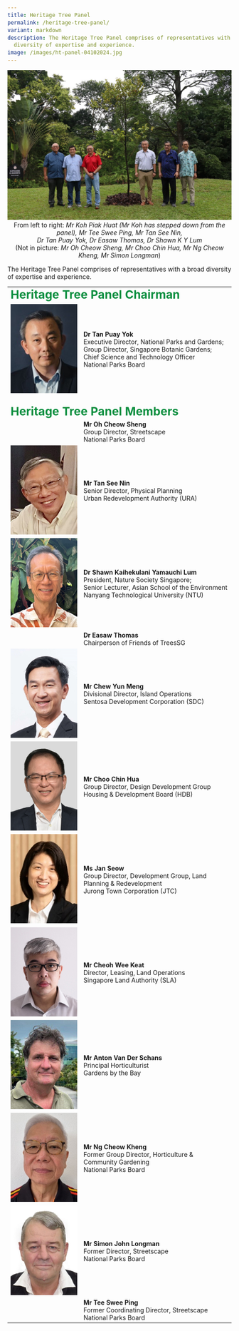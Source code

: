 ```yaml
---
title: Heritage Tree Panel
permalink: /heritage-tree-panel/
variant: markdown
description: The Heritage Tree Panel comprises of representatives with a broad
  diversity of expertise and experience.
image: /images/ht-panel-04102024.jpg
---
```

<img src="/images/HT_Panel/ht-panel-04102024.jpg">
<div style="text-align: center">From left to right: <i>Mr Koh Piak Huat (Mr Koh has stepped down from the panel), Mr Tee Swee Ping, Mr Tan See Nin,<br>Dr Tan Puay Yok, Dr Easaw Thomas, Dr Shawn 
	K Y Lum </i>
	<br>(Not in picture: <i>Mr Oh Cheow Sheng, Mr Choo Chin Hua, Mr Ng Cheow Kheng, Mr Simon Longman</i>) </div>
<p>The Heritage Tree Panel comprises of representatives with a broad diversity of expertise and experience. </p>
<table>
<tbody>
<tr><td rowspan="1" colspan="2"><div style="font-size: 26px; color: #098e3e;"><b>Heritage Tree Panel Chairman</b></div>
</td></tr>
	<tr><td style="width: 150px"><img src="/images/HT_Panel/TanPuayYok_480x640.jpg"></td><td style="vertical-align:middle">
<b>Dr Tan Puay Yok</b>
<br>Executive Director, National Parks and Gardens;
<br>Group Director, Singapore Botanic Gardens; Chief Science and Technology Officer
<br>National Parks Board</td>
</tr>
	<tr><td rowspan="1" colspan="2"><br><div style="font-size: 26px; color: #098e3e;"><b>Heritage Tree Panel Members</b></div>
</td></tr><tr><td style="width: 150px"></td><td style="vertical-align:middle">
<b>Mr Oh Cheow Sheng</b>
<br>Group Director, Streetscape
<br>National Parks Board </td>
</tr>
<tr><td style="width: 150px"><img src="/images/HT_Panel/TanSeeNin_480x640.jpg"></td><td style="vertical-align:middle">
<b>Mr Tan See Nin</b>
<br>Senior Director, Physical Planning
<br>Urban Redevelopment Authority (URA)</td>
</tr>
<tr><td style="width: 150px"><img src="/images/HT_Panel/ShawnLum_480x640.jpg"></td><td style="vertical-align:middle">
<b>Dr Shawn Kaihekulani Yamauchi Lum</b>
<br>President, Nature Society Singapore;
<br>Senior Lecturer, Asian School of the Environment
	<br>Nanyang Technological University (NTU)</td>
</tr>
<tr><td style="width: 150px"></td><td style="vertical-align:middle">
<b>Dr Easaw Thomas</b>
<br>Chairperson of Friends of TreesSG</td>
</tr>
<tr><td style="width: 150px"><img src="/images/HT_Panel/ChewYunMeng_480x640.jpg"></td><td style="vertical-align:middle">
<b>Mr Chew Yun Meng</b>
<br>Divisional Director, Island Operations
<br>Sentosa Development Corporation (SDC)</td>
</tr>
<tr><td style="width: 150px"><img src="/images/HT_Panel/ChooChinHua_480x640.jpg"></td><td style="vertical-align:middle">
<b>Mr Choo Chin Hua</b>
<br>Group Director, Design Development Group
<br>Housing &amp; Development Board (HDB)</td>
</tr>
<tr><td style="width: 150px"><img src="/images/HT_Panel/JanSeow_480x640.jpg"></td><td style="vertical-align:middle">
<b>Ms Jan Seow</b>
<br>Group Director, Development Group, Land Planning &amp; Redevelopment 
<br>Jurong Town Corporation (JTC)</td>
</tr>
<tr><td style="width: 150px"><img src="/images/HT_Panel/CheohWeeKeat_480x640.jpg"></td><td style="vertical-align:middle">
<b>Mr Cheoh Wee Keat</b>
<br>Director, Leasing, Land Operations
<br>Singapore Land Authority (SLA)</td>
</tr>
<tr><td style="width: 150px"><img src="/images/HT_Panel/AntonVanDerSchans_480x640.jpg"></td><td style="vertical-align:middle">
<b>Mr Anton Van Der Schans</b>
<br>Principal Horticulturist
<br>Gardens by the Bay</td>
</tr>
<tr><td style="width: 150px"><img src="/images/HT_Panel/NgCheowKheng_480x640.jpg"></td><td style="vertical-align:middle">
<b>Mr Ng Cheow Kheng</b>
<br>Former Group Director, Horticulture &amp; Community Gardening
<br>National Parks Board</td>
</tr>
<tr><td style="width: 150px"><img src="/images/HT_Panel/SimonLongman_480x640.jpg"></td><td style="vertical-align:middle">
<b>Mr Simon John Longman</b>
<br>Former Director, Streetscape 
<br>National Parks Board</td>
</tr>
<tr><td style="width: 150px"></td><td style="vertical-align:middle">
<b>Mr Tee Swee Ping</b>
<br>Former Coordinating Director, Streetscape
<br>National Parks Board</td>
</tr><tr></tr>
</tbody>
</table><p></p>